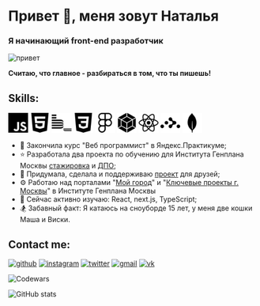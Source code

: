 # Привет 👋, меня зовут Наталья
### Я начинающий front-end разработчик
<img src="https://media4.giphy.com/media/Wj7lNjMNDxSmc/giphy.gif?cid=ecf05e47jjum9i5qcx0wao85qsjndvhbg7ob1aioadot7m93&rid=giphy.gif&ct=g" alt="привет" height = "250">

**Считаю, что главное - разбираться в том, что ты пишешь!**

## Skills:
<img src="./img/javascript.svg" alt="JS" width = "40"> <img src="./img/html5.svg" alt="HTML5" width = "40"> <img src="./img/bem.svg" alt="bem" width = "40"> <img src="./img/css3.svg" alt="CSS3" width = "40"> <img src="./img/figma.svg" alt="Figma" width = "40"> <img src="./img/webpack.svg" alt="webpack" width = "40"> <img src="./img/react.svg" alt="react" width = "40"> <img src="./img/reactrouter.svg" alt="reactrouter" width = "40"> <img src="./img/mongodb.svg" alt="mongodb" width = "40">

- 📝 Закончила курс "Веб программист" в Яндекс.Практикуме;
- ⭐ Разработала два проекта по обучению для Института Генплана Москвы [стажировка](https://praktika.genplanmos.ru/) и [ДПО](https://inkinyam.github.io/education/);
- 🐣 Придумала, сделала и поддерживаю [проект](https://p-automation.ru/) для друзей;
- ⚙️ Работаю над порталами "[Мой город](https://inkinyam.github.io/gp-moy-gorod/)" и "[Ключевые проекты г. Москвы](https://inkinyam.github.io/gp-architect-archive/)" в Институте Генплана Москвы
- 🌱 Сейчас активно изучаю: React, next.js, TypeScript;
- 🏂 Забавный факт: Я катаюсь на сноуборде 15 лет, у меня две кошки Маша и Виски.

## Contact me:
[<img src='https://cdn.jsdelivr.net/npm/simple-icons@3.0.1/icons/github.svg' alt='github' height='30'>](https://github.com/inkinyam)  [<img src='https://cdn.jsdelivr.net/npm/simple-icons@3.0.1/icons/instagram.svg' alt='instagram' height='30'>](https://www.instagram.com/i_n_k_i_/)  [<img src='https://cdn.jsdelivr.net/npm/simple-icons@3.0.1/icons/twitter.svg' alt='twitter' height='30'>](https://twitter.com/i_n_k_i)  [<img src='https://cdn.jsdelivr.net/npm/simple-icons@3.0.1/icons/gmail.svg' alt='gmail' height='30'>](mailto:salomon.pulse@gmail.com) [<img src='https://cdn.jsdelivr.net/npm/simple-icons@3.0.1/icons/vk.svg' alt='vk' height='30'>](https://vk.com/i_n_k_i)

<img src="https://www.codewars.com/users/inkinyam/badges/small" alt="Codewars">

![GitHub stats](https://github-readme-stats.vercel.app/api?username=inkinyam&show_icons=true)

